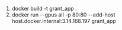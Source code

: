 1) docker build -t grant_app .
2) docker run --gpus all -p 80:80 --add-host host.docker.internal:3.14.168.197 grant_app